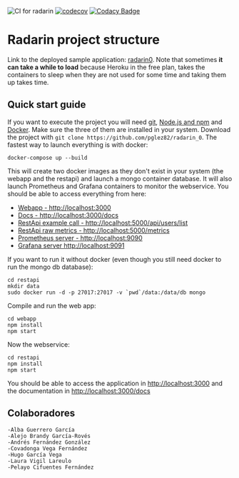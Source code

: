 ![CI for radarin](https://github.com/arquisoft/radarin_es6a/workflows/CI%20for%20radarin/badge.svg)
[![codecov](https://codecov.io/gh/Arquisoft/radarin_es6a/branch/master/graph/badge.svg?token=M5L78LS6XI)](https://codecov.io/gh/Arquisoft/radarin_es6a)
[![Codacy Badge](https://app.codacy.com/project/badge/Grade/88afb674c2864c8babc668b0898b5470)](https://www.codacy.com/gh/Arquisoft/radarin_es6a/dashboard?utm_source=github.com&amp;utm_medium=referral&amp;utm_content=Arquisoft/radarin_es6a&amp;utm_campaign=Badge_Grade)
# Radarin project structure
Link to the deployed sample application: [radarin0](https://radarin0webapp.herokuapp.com/). Note that sometimes **it can take a while to load** because Heroku in the free plan, takes the containers to sleep when they are not used for some time and taking them up takes time.

## Quick start guide
If you want to execute the project you will need [git](https://git-scm.com/downloads), [Node.js and npm](https://www.npmjs.com/get-npm) and [Docker](https://docs.docker.com/get-docker/). Make sure the three of them are installed in your system. Download the project with `git clone https://github.com/pglez82/radarin_0`. The fastest way to launch everything is with docker:
```
docker-compose up --build
```
This will create two docker images as they don't exist in your system (the webapp and the restapi) and launch a mongo container database. It will also launch Prometheus and Grafana containers to monitor the webservice. You should be able to access everything from here:
 - [Webapp - http://localhost:3000](http://localhost:3000)
 - [Docs - http://localhost:3000/docs](http://localhost:3000/docs)
 - [RestApi example call - http://localhost:5000/api/users/list](http://localhost:5000/api/users/list)
 - [RestApi raw metrics - http://localhost:5000/metrics](http://localhost:5000/metrics)
 - [Prometheus server - http://localhost:9090](http://localhost:9090)
 - [Grafana server http://localhost:9091](http://localhost:9091)
 
If you want to run it without docker (even though you still need docker to run the mongo db database):
```
cd restapi
mkdir data
sudo docker run -d -p 27017:27017 -v `pwd`/data:/data/db mongo
```
Compile and run the web app:
```
cd webapp
npm install
npm start
```
Now the webservice:
```
cd restapi
npm install
npm start
```
You should be able to access the application in [http://localhost:3000](http://localhost:3000) and the documentation in [http://localhost:3000/docs](http://localhost:3000/docs)

## Colaboradores
```
-Alba Guerrero García
-Alejo Brandy García-Rovés
-Andrés Fernández González 
-Covadonga Vega Fernández
-Hugo García Vega 
-Laura Vigil Lareulo 
-Pelayo Cifuentes Fernández
```
